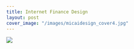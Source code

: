```yaml
---
title: Internet Finance Design
layout: post
cover_image: "/images/micaidesign_cover4.jpg"
---
```

![](/images/micaidesign.jpg)
